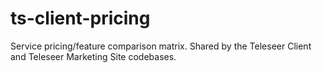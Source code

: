 # ts-client-pricing
Service pricing/feature comparison matrix. Shared by the Teleseer Client and Teleseer Marketing Site codebases.
